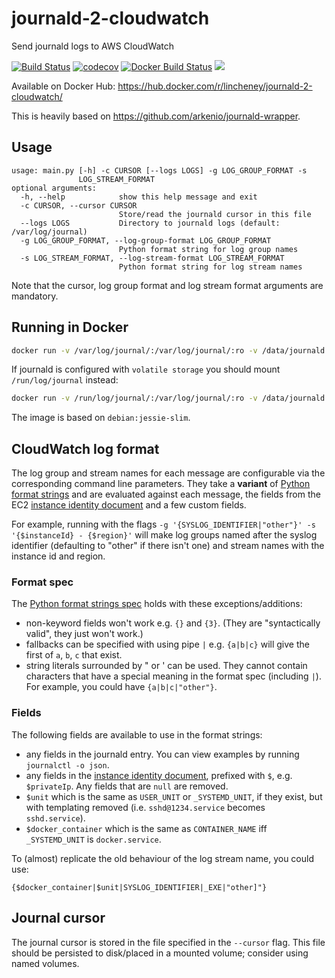 # journald-2-cloudwatch
Send journald logs to AWS CloudWatch

[![Build Status](https://travis-ci.org/lincheney/journald-2-cloudwatch.svg?branch=master)](https://travis-ci.org/lincheney/journald-2-cloudwatch)
[![codecov](https://codecov.io/gh/lincheney/journald-2-cloudwatch/branch/master/graph/badge.svg)](https://codecov.io/gh/lincheney/journald-2-cloudwatch)
[![Docker Build Status](https://img.shields.io/docker/build/lincheney/journald-2-cloudwatch.svg)](https://hub.docker.com/r/lincheney/journald-2-cloudwatch/)
[![](https://images.microbadger.com/badges/image/lincheney/journald-2-cloudwatch.svg)](https://microbadger.com/images/lincheney/journald-2-cloudwatch "Get your own image badge on microbadger.com")

Available on Docker Hub: https://hub.docker.com/r/lincheney/journald-2-cloudwatch/

This is heavily based on https://github.com/arkenio/journald-wrapper.

## Usage

```
usage: main.py [-h] -c CURSOR [--logs LOGS] -g LOG_GROUP_FORMAT -s
               LOG_STREAM_FORMAT
optional arguments:
  -h, --help            show this help message and exit
  -c CURSOR, --cursor CURSOR
                        Store/read the journald cursor in this file
  --logs LOGS           Directory to journald logs (default: /var/log/journal)  
  -g LOG_GROUP_FORMAT, --log-group-format LOG_GROUP_FORMAT
                        Python format string for log group names  
  -s LOG_STREAM_FORMAT, --log-stream-format LOG_STREAM_FORMAT
                        Python format string for log stream names
```

Note that the cursor, log group format and log stream format arguments are mandatory.

## Running in Docker

```bash
docker run -v /var/log/journal/:/var/log/journal/:ro -v /data/journald:/data/journald/:rw lincheney/journald-2-cloudwatch -c ... -g ... -s ...
```

If journald is configured with `volatile storage` you should mount `/run/log/journal` instead:

```bash
docker run -v /run/log/journal/:/var/log/journal/:ro -v /data/journald:/data/journald/:rw lincheney/journald-2-cloudwatch -c ... -g ... -s ...
```

The image is based on `debian:jessie-slim`.

## CloudWatch log format

The log group and stream names for each message are configurable via the corresponding command line parameters. They take a **variant** of [Python format strings](https://docs.python.org/3/library/string.html#formatspec) and are evaluated against each message, the fields from the EC2 [instance identity document](https://docs.aws.amazon.com/AWSEC2/latest/UserGuide/instance-identity-documents.html) and a few custom fields.

For example, running with the flags `-g '{SYSLOG_IDENTIFIER|"other"}' -s '{$instanceId} - {$region}'` will make log groups named after the syslog identifier (defaulting to "other" if there isn't one) and stream names with the instance id and region.

### Format spec

The [Python format strings spec](https://docs.python.org/3/library/string.html#formatspec) holds with these exceptions/additions:
* non-keyword fields won't work e.g. `{}` and `{3}`. (They are "syntactically valid", they just won't work.)
* fallbacks can be specified with using pipe `|` e.g. `{a|b|c}` will give the first of `a`, `b`, `c` that exist.
* string literals surrounded by " or ' can be used. They cannot contain characters that have a special meaning in the format spec (including `|`). For example, you could have `{a|b|c|"other"}`.

### Fields

The following fields are available to use in the format strings:
* any fields in the journald entry. You can view examples by running `journalctl -o json`.
* any fields in the [instance identity document](https://docs.aws.amazon.com/AWSEC2/latest/UserGuide/instance-identity-documents.html), prefixed with `$`, e.g. `$privateIp`. Any fields that are `null` are removed.
* `$unit` which is the same as `USER_UNIT` or `_SYSTEMD_UNIT`, if they exist, but with templating removed (i.e. `sshd@1234.service` becomes `sshd.service`).
* `$docker_container` which is the same as `CONTAINER_NAME` iff `_SYSTEMD_UNIT` is `docker.service`.

To (almost) replicate the old behaviour of the log stream name, you could use:
```
{$docker_container|$unit|SYSLOG_IDENTIFIER|_EXE|"other]"}
```

## Journal cursor

The journal cursor is stored in the file specified in the `--cursor` flag.
This file should be persisted to disk/placed in a mounted volume; consider using named volumes.
